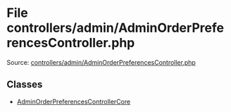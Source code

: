 File controllers/admin/AdminOrderPreferencesController.php
=========

Source: [controllers/admin/AdminOrderPreferencesController.php](https://github.com/PrestaShop/PrestaShop/blob/1.6.0.7/controllers/admin/AdminOrderPreferencesController.php)


Classes
-------

* [AdminOrderPreferencesControllerCore](class.AdminOrderPreferencesControllerCore.md)


